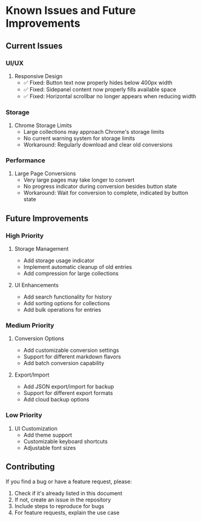 # Known Issues and Future Improvements

## Current Issues

### UI/UX
1. Responsive Design
   - ✅ Fixed: Button text now properly hides below 400px width
   - ✅ Fixed: Sidepanel content now properly fills available space
   - ✅ Fixed: Horizontal scrollbar no longer appears when reducing width

### Storage
1. Chrome Storage Limits
   - Large collections may approach Chrome's storage limits
   - No current warning system for storage limits
   - Workaround: Regularly download and clear old conversions

### Performance
1. Large Page Conversions
   - Very large pages may take longer to convert
   - No progress indicator during conversion besides button state
   - Workaround: Wait for conversion to complete, indicated by button state

## Future Improvements

### High Priority
1. Storage Management
   - Add storage usage indicator
   - Implement automatic cleanup of old entries
   - Add compression for large collections

2. UI Enhancements
   - Add search functionality for history
   - Add sorting options for collections
   - Add bulk operations for entries

### Medium Priority
1. Conversion Options
   - Add customizable conversion settings
   - Support for different markdown flavors
   - Add batch conversion capability

2. Export/Import
   - Add JSON export/import for backup
   - Support for different export formats
   - Add cloud backup options

### Low Priority
1. UI Customization
   - Add theme support
   - Customizable keyboard shortcuts
   - Adjustable font sizes

## Contributing

If you find a bug or have a feature request, please:
1. Check if it's already listed in this document
2. If not, create an issue in the repository
3. Include steps to reproduce for bugs
4. For feature requests, explain the use case
